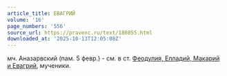 ```yaml
---
article_title: ЕВАГРИЙ
volume: '16'
page_numbers: '556'
source_url: https://pravenc.ru/text/180855.html
downloaded_at: '2025-10-13T12:05:08Z'
---
```


мч. Аназарвский (пам. 5 февр.) - см. в ст. [Феодулия, Елладий, Макарий и Евагрий](<https://pravenc.ru/text/Феодулия  Елладий  Макарий и Евагрий.html>), мученики.
